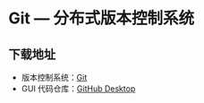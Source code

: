 # Git — 分布式版本控制系统

## 下载地址

- 版本控制系统：[Git](https://git-scm.com/)
- GUI 代码仓库：[GitHub Desktop](https://desktop.github.com/)
